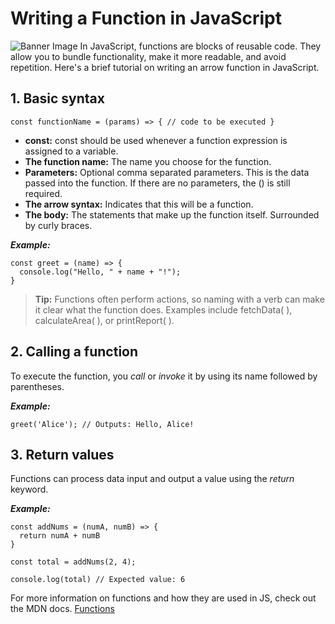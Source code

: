 # Writing a Function in JavaScript

![Banner Image](https://images.unsplash.com/photo-1587620962725-abab7fe55159?auto=format&fit=crop&q=80&w=1631&ixlib=rb-4.0.3&ixid=M3wxMjA3fDB8MHxwaG90by1wYWdlfHx8fGVufDB8fHx8fA%3D%3D)
In JavaScript, functions are blocks of reusable code. They allow you to bundle functionality, make it more readable, and avoid repetition. Here's a brief tutorial on writing an arrow function in JavaScript.

## 1. Basic syntax

`const functionName = (params) => {
  // code to be executed
}`

* **const:** const should be used whenever a function expression is assigned to a variable.
* **The function name:** The name you choose for the function.
* **Parameters:** Optional comma separated parameters. This is the data passed into the function. If there are no parameters, the () is still required.
* **The arrow syntax:** Indicates that this will be a function.
* **The body:** The statements that make up the function itself. Surrounded by curly braces.

***Example:***
```
const greet = (name) => {
  console.log("Hello, " + name + "!");
}
```
>**Tip:** Functions often perform actions, so naming with a verb can make it clear what the function does. Examples include fetchData( ), calculateArea( ), or printReport( ). 

## 2. Calling a function

To execute the function, you *call* or *invoke* it by using its name followed by parentheses.

***Example:***
```
greet('Alice'); // Outputs: Hello, Alice!
```
## 3. Return values

Functions can process data input and output a value using the *return* keyword.

***Example:***
```
const addNums = (numA, numB) => {
  return numA + numB
}

const total = addNums(2, 4);

console.log(total) // Expected value: 6
```
For more information on functions and how they are used in JS, check out the MDN docs. [Functions](https://developer.mozilla.org/en-US/docs/Web/JavaScript/Guide/Functions)

